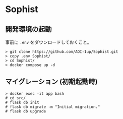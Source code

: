﻿# Sophist
## 開発環境の起動
事前に `.env` をダウンロードしておくこと。
```
> git clone https://github.com/AOI-1up/Sophist.git
> copy .env Sophist/
> cd Sophist/
> docker compose up -d
```

## マイグレーション (初期起動時)
```
> docker exec -it app bash
# cd src/
# flask db init
# flask db migrate -m "Initial migration."
# flask db upgrade
```
